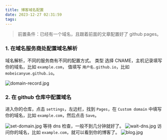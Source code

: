 ```yaml
---
title: 博客域名配置
date: 2023-12-27 02:31:59
tags:
---
```

> 前置条件：已经有一个域名，且跟着前面的文章配置好了 github pages。

### 1. 在域名服务商处配置域名解析
域名解析，不同的服务商有不同的配置方式。
类型 选择 CNAME，主机记录填写你的域名，比如 `example.com`，
值填写 `用户名.github.io`，比如 `mobeicanyue.github.io`。

![domain-record.jpg](/images/Configure-blog-domain/domain-record.jpg)

### 2. 在 github 仓库中配置域名

进入你的仓库，点击 `settings`，左边栏，找到 `Pages`，在 `Custom domain` 中填写你的域名，比如 `example.com`，然后点击 `Save`。

![set-domain.jpg](/images/Configure-blog-domain/set-domain.jpg)
等待 dns 检查，一般不到几分钟就好了。
![wait-dns.jpg](/images/Configure-blog-domain/wait-dns.jpg)
访问你的域名，比如 `example.com`，就可以看到你的博客了。
![blog.jpg](/images/Configure-blog-domain/blog.jpg)